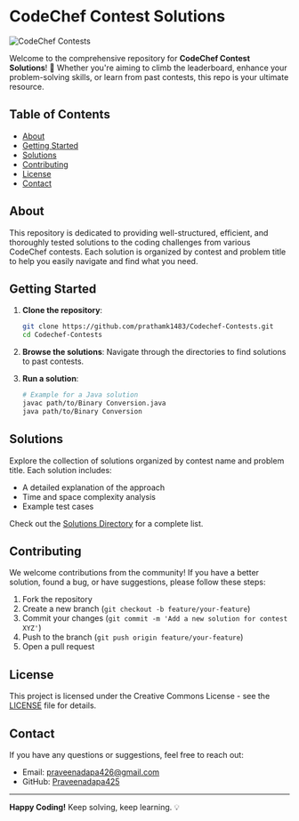 
# CodeChef Contest Solutions

![CodeChef Contests](https://img.shields.io/badge/CodeChef-Contests-blue)

Welcome to the comprehensive repository for **CodeChef Contest Solutions**! 🚀 Whether you're aiming to climb the leaderboard, enhance your problem-solving skills, or learn from past contests, this repo is your ultimate resource.

## Table of Contents

- [About](#about)
- [Getting Started](#getting-started)
- [Solutions](#solutions)
- [Contributing](#contributing)
- [License](#license)
- [Contact](#contact)

## About

This repository is dedicated to providing well-structured, efficient, and thoroughly tested solutions to the coding challenges from various CodeChef contests. Each solution is organized by contest and problem title to help you easily navigate and find what you need.

## Getting Started

1. **Clone the repository**:
    ```bash
    git clone https://github.com/prathamk1483/Codechef-Contests.git
    cd Codechef-Contests
    ```

2. **Browse the solutions**: Navigate through the directories to find solutions to past contests.

3. **Run a solution**:
    ```bash
    # Example for a Java solution
    javac path/to/Binary Conversion.java
    java path/to/Binary Conversion
    ```

## Solutions

Explore the collection of solutions organized by contest name and problem title. Each solution includes:
- A detailed explanation of the approach
- Time and space complexity analysis
- Example test cases

Check out the [Solutions Directory](./) for a complete list.

## Contributing

We welcome contributions from the community! If you have a better solution, found a bug, or have suggestions, please follow these steps:

1. Fork the repository
2. Create a new branch (`git checkout -b feature/your-feature`)
3. Commit your changes (`git commit -m 'Add a new solution for contest XYZ'`)
4. Push to the branch (`git push origin feature/your-feature`)
5. Open a pull request

## License

This project is licensed under the Creative Commons License - see the [LICENSE](LICENSE) file for details.

## Contact

If you have any questions or suggestions, feel free to reach out:

- Email: [praveenadapa426@gmail.com](mailto:praveenadapa426@gmail.com)
- GitHub: [Praveenadapa425](https://github.com/Praveenadapa425)

---

**Happy Coding!** Keep solving, keep learning. 💡
